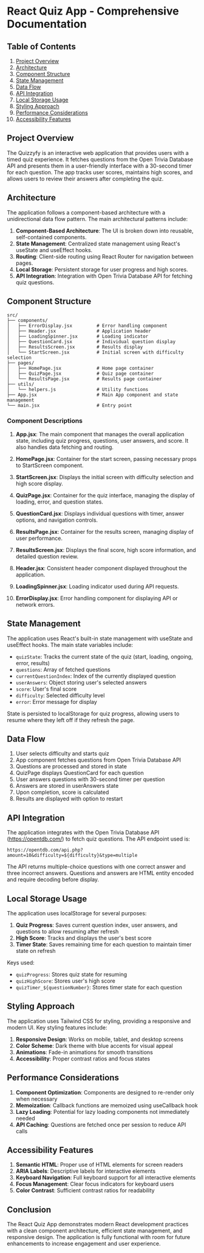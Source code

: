 # React Quiz App - Comprehensive Documentation

## Table of Contents
1. [Project Overview](#project-overview)
2. [Architecture](#architecture)
3. [Component Structure](#component-structure)
4. [State Management](#state-management)
5. [Data Flow](#data-flow)
6. [API Integration](#api-integration)
7. [Local Storage Usage](#local-storage-usage)
8. [Styling Approach](#styling-approach)
9. [Performance Considerations](#performance-considerations)
10. [Accessibility Features](#accessibility-features)


## Project Overview

The Quizzyfy is an interactive web application that provides users with a timed quiz experience. It fetches questions from the Open Trivia Database API and presents them in a user-friendly interface with a 30-second timer for each question. The app tracks user scores, maintains high scores, and allows users to review their answers after completing the quiz.

## Architecture

The application follows a component-based architecture with a unidirectional data flow pattern. The main architectural patterns include:

1. **Component-Based Architecture**: The UI is broken down into reusable, self-contained components.
2. **State Management**: Centralized state management using React's useState and useEffect hooks.
3. **Routing**: Client-side routing using React Router for navigation between pages.
4. **Local Storage**: Persistent storage for user progress and high scores.
5. **API Integration**: Integration with Open Trivia Database API for fetching quiz questions.

## Component Structure

```
src/
├── components/
│   ├── ErrorDisplay.jsx         # Error handling component
│   ├── Header.jsx               # Application header
│   ├── LoadingSpinner.jsx       # Loading indicator
│   ├── QuestionCard.jsx         # Individual question display
│   ├── ResultsScreen.jsx        # Results display
│   └── StartScreen.jsx          # Initial screen with difficulty selection
├── pages/
│   ├── HomePage.jsx             # Home page container
│   ├── QuizPage.jsx             # Quiz page container
│   └── ResultsPage.jsx          # Results page container
├── utils/
│   └── helpers.js               # Utility functions
├── App.jsx                      # Main App component and state management
└── main.jsx                     # Entry point
```

### Component Descriptions

1. **App.jsx**: The main component that manages the overall application state, including quiz progress, questions, user answers, and score. It also handles data fetching and routing.

2. **HomePage.jsx**: Container for the start screen, passing necessary props to StartScreen component.

3. **StartScreen.jsx**: Displays the initial screen with difficulty selection and high score display.

4. **QuizPage.jsx**: Container for the quiz interface, managing the display of loading, error, and question states.

5. **QuestionCard.jsx**: Displays individual questions with timer, answer options, and navigation controls.

6. **ResultsPage.jsx**: Container for the results screen, managing display of user performance.

7. **ResultsScreen.jsx**: Displays the final score, high score information, and detailed question review.

8. **Header.jsx**: Consistent header component displayed throughout the application.

9. **LoadingSpinner.jsx**: Loading indicator used during API requests.

10. **ErrorDisplay.jsx**: Error handling component for displaying API or network errors.

## State Management

The application uses React's built-in state management with useState and useEffect hooks. The main state variables include:

- `quizState`: Tracks the current state of the quiz (start, loading, ongoing, error, results)
- `questions`: Array of fetched questions
- `currentQuestionIndex`: Index of the currently displayed question
- `userAnswers`: Object storing user's selected answers
- `score`: User's final score
- `difficulty`: Selected difficulty level
- `error`: Error message for display

State is persisted to localStorage for quiz progress, allowing users to resume where they left off if they refresh the page.

## Data Flow

1. User selects difficulty and starts quiz
2. App component fetches questions from Open Trivia Database API
3. Questions are processed and stored in state
4. QuizPage displays QuestionCard for each question
5. User answers questions with 30-second timer per question
6. Answers are stored in userAnswers state
7. Upon completion, score is calculated
8. Results are displayed with option to restart

## API Integration

The application integrates with the Open Trivia Database API (https://opentdb.com/) to fetch quiz questions. The API endpoint used is:

```
https://opentdb.com/api.php?amount=10&difficulty=${difficulty}&type=multiple
```

The API returns multiple-choice questions with one correct answer and three incorrect answers. Questions and answers are HTML entity encoded and require decoding before display.

## Local Storage Usage

The application uses localStorage for several purposes:

1. **Quiz Progress**: Saves current question index, user answers, and questions to allow resuming after refresh
2. **High Score**: Tracks and displays the user's best score
3. **Timer State**: Saves remaining time for each question to maintain timer state on refresh

Keys used:
- `quizProgress`: Stores quiz state for resuming
- `quizHighScore`: Stores user's high score
- `quizTimer_${questionNumber}`: Stores timer state for each question

## Styling Approach

The application uses Tailwind CSS for styling, providing a responsive and modern UI. Key styling features include:

1. **Responsive Design**: Works on mobile, tablet, and desktop screens
2. **Color Scheme**: Dark theme with blue accents for visual appeal
3. **Animations**: Fade-in animations for smooth transitions
4. **Accessibility**: Proper contrast ratios and focus states

## Performance Considerations

1. **Component Optimization**: Components are designed to re-render only when necessary
2. **Memoization**: Callback functions are memoized using useCallback hook
3. **Lazy Loading**: Potential for lazy loading components not immediately needed
4. **API Caching**: Questions are fetched once per session to reduce API calls

## Accessibility Features

1. **Semantic HTML**: Proper use of HTML elements for screen readers
2. **ARIA Labels**: Descriptive labels for interactive elements
3. **Keyboard Navigation**: Full keyboard support for all interactive elements
4. **Focus Management**: Clear focus indicators for keyboard users
5. **Color Contrast**: Sufficient contrast ratios for readability



## Conclusion

The React Quiz App demonstrates modern React development practices with a clean component architecture, efficient state management, and responsive design. The application is fully functional with room for future enhancements to increase engagement and user experience.